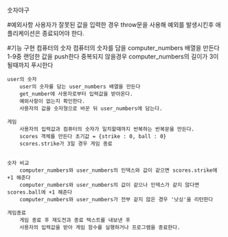 숫자야구

#예외사항
    사용자가 잘못된 값을 입력한 경우 throw문을 사용해 예외를 발생시킨후 애플리케이션은 종료되어야 한다.

#기능 구현
    컴퓨터의 숫자
        컴퓨터의 숫자를 담을 computer_numbers 배열을 만든다
        1-9중 랜덤한 값을 push한다
        중복되지 않을경우 computer_numbers의 길이가 3이 될때까지 푸시한다

    user의 숫자
        user의 숫자를 담는 user_numbers 배열을 만든다
        get_number에 사용자로부터 입력값을 받아온다.
        예외사항이 없는지 확인한다.
        사용자의 값을 숫자형으로 바꾼 뒤 user_numbers에 담는다.

    게임
        사용자의 입력값과 컴퓨터의 숫자가 일치할때까지 반복하는 반복문을 만든다.
        scores 객체를 만든다 초기값 = {strike : 0, ball : 0}
        scores.strike가 3일 경우 게임 종료

        
    숫자 비교
        computer_numbers와 user_numbers의 인덱스와 값이 같으면 scores.strike에 +1 해준다
        computer_numbers와 user_numbers의 값이 같으나 인덱스가 같지 않다면 scores.ball에 +1 해준다
        computer_numbers와 user_numbers가 전부 같지 않은 경우 '낫싱'을 리턴한다

    게임종료
        게임 종료 후 재도전과 종료 텍스트를 내보낸 후
        사용자의 입력값을 받아 게임 함수를 실행하거나 프로그램을 종료한다.
